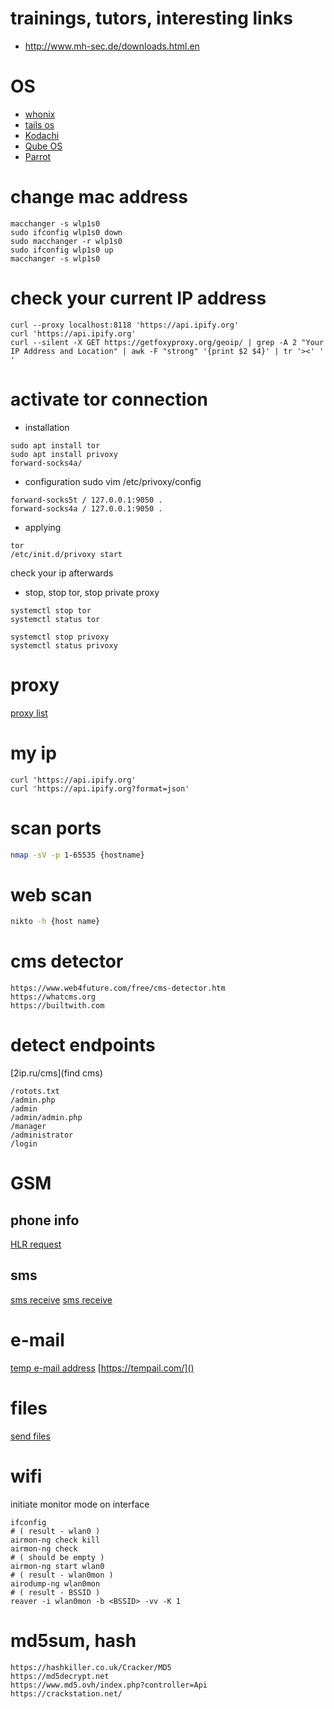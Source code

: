 # trainings, tutors, interesting links 
* http://www.mh-sec.de/downloads.html.en

# OS
* [whonix](https://www.whonix.org/download/)
* [tails os](https://tails.boum.org/) 
* [Kodachi](https://www.digi77.com/linux-kodachi/)
* [Qube OS](https://www.qubes-os.org/downloads/)
* [Parrot](https://www.parrotsec.org/docs/mirror-list/)

# change mac address
```
macchanger -s wlp1s0
sudo ifconfig wlp1s0 down
sudo macchanger -r wlp1s0
sudo ifconfig wlp1s0 up
macchanger -s wlp1s0
```

# check your current IP address
```
curl --proxy localhost:8118 'https://api.ipify.org'
curl 'https://api.ipify.org'
curl --silent -X GET https://getfoxyproxy.org/geoip/ | grep -A 2 "Your IP Address and Location" | awk -F "strong" '{print $2 $4}' | tr '><' ' '
```

# activate tor connection
* installation
```
sudo apt install tor
sudo apt install privoxy
forward-socks4a/
```
* configuration
sudo vim /etc/privoxy/config
```
forward-socks5t / 127.0.0.1:9050 .
forward-socks4a / 127.0.0.1:9050 .
```

* applying
```
tor
/etc/init.d/privoxy start
```
check your ip afterwards

* stop, stop tor, stop private proxy
```
systemctl stop tor
systemctl status tor

systemctl stop privoxy
systemctl status privoxy
```

# proxy
[proxy list](http://spys.one/free-proxy-list/UA/)


# my ip
```
curl 'https://api.ipify.org'
curl 'https://api.ipify.org?format=json'
```

# scan ports
```bash
nmap -sV -p 1-65535 {hostname}
```

# web scan
```bash
nikto -h {host name}
```
# cms detector
```
https://www.web4future.com/free/cms-detector.htm
https://whatcms.org
https://builtwith.com
```

# detect endpoints
[2ip.ru/cms](find cms)
```
/rotots.txt
/admin.php
/admin
/admin/admin.php
/manager
/administrator
/login
```

# GSM
## phone info
[HLR request](https://smsc.ru/testhlr/)

## sms
[sms receive](https://www.receive-sms-online.info/380931765159-Ukraine)
[sms receive](http://7sim.net/free-phone-number-3jnQEb8wp)


# e-mail
[temp e-mail address](https://temp-mail.org/ru/option/refresh/)
[https://tempail.com/]()


# files
[send files](https://files.dp.ua/)

# wifi
initiate monitor mode on interface
```
ifconfig 
# ( result - wlan0 )
airmon-ng check kill
airmon-ng check 
# ( should be empty )
airmon-ng start wlan0 
# ( result - wlan0mon )
airodump-ng wlan0mon 
# ( result - BSSID )
reaver -i wlan0mon -b <BSSID> -vv -K 1
```

# md5sum, hash
```
https://hashkiller.co.uk/Cracker/MD5
https://md5decrypt.net
https://www.md5.ovh/index.php?controller=Api
https://crackstation.net/
```

